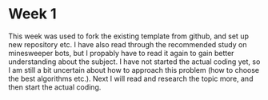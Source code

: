 # Week 1

This week was used to fork the existing template from github, and set up new repository etc.
I have also read through the recommended study on minesweeper bots, but I propably have to read it again to gain better understanding about the subject.
I have not started the actual coding yet, so I am still a bit uncertain about how to approach this problem (how to choose the best algorithms etc.).
Next I will read and research the topic more, and then start the actual coding.
